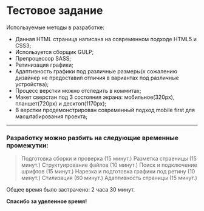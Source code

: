 # Тестовое задание 

Используемые методы в разработке:

  - Данная HTML страница написана на современном подходе HTML5 и CSS3;
  - Используется сборщик GULP;
  - Препроцессор SASS;
  - Ретинизация графики;
  - Адаптивность графики под различные размеры(к сожалению дизайнер не предоставил отличия в вариантах под различные устройства);
  - Процесс верстки можно отследить в коммитах;
  - Макет сверстан под 3 состояния экрана: мобильное(320px), планшет(720px) и десктоп(1170px);
  - В верстки продемонстрирован современный подход mobile first для масштабирования проекта;

---
### Разработку можно разбить на следующие временные промежутки:
> Подготовка сборки и проверка (15 минут.)
> Разметка страеницы (15 минут.)
> Структуирование файлов (10 минут.)
> Поиск и подключение шрифтов (15 минут.)
> Нарезка и подготовка графики под ретину (10 минут.)
> Стилизация (60 минут.)
> Адаптивность страницы (15 минут.)

Общее время было застрачено: 2 часа 30 минут.

**Спасибо за уделенное время!**
